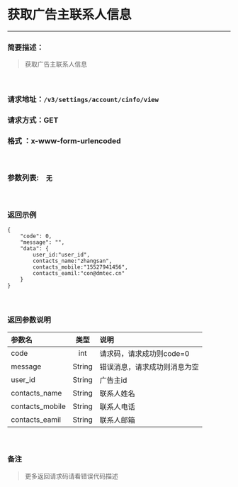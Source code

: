 　
# 获取广告主联系人信息
---
### 简要描述：
>获取广告主联系人信息

　　　　

### 请求地址：```/v3/settings/account/cinfo/view```

### 请求方式：GET

### 格式 ：x-www-form-urlencoded
　

### 参数列表:　```无```

　

### 返回示例
```
{
    "code": 0,
    "message": "",
    "data": {
        user_id:"user_id",
        contacts_name:"zhangsan",
        contacts_mobile:"15527941456",
        contacts_eamil:"con@dmtec.cn"
    }
}
```
　

### 返回参数说明

参数名 | 类型 | 说明
:---   |:---: |:---
code | int | 请求码，请求成功则code=0
message | String | 错误消息，请求成功则消息为空
user_id|String|广告主id
contacts_name|String|联系人姓名
contacts_mobile|String|联系人电话
contacts_eamil|String|联系人邮箱
　

### 备注
>更多返回请求码请看错误代码描述